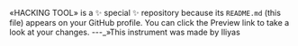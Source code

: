 
«HACKING TOOL» is a ✨ special ✨ repository because its `README.md` (this file) appears on your GitHub profile.
You can click the Preview link to take a look at your changes.
---_»This instrument was made by Iliyas 
